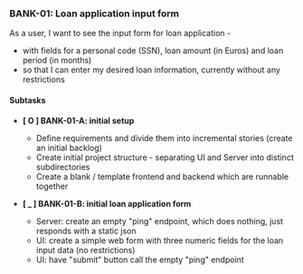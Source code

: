 ### BANK-01:  Loan application input form

As a user, I want to see the input form for loan application -  
- with fields for a personal code (SSN), loan amount (in Euros) and loan period (in months)  
- so that I can enter my desired loan information, currently without any restrictions


#### Subtasks

* **\[ O ] BANK-01-A: initial setup**  
  * Define requirements and divide them into incremental stories (create an initial backlog)  
  * Create initial project structure - separating UI and Server into distinct subdirectories
  * Create a blank / template frontend and backend which are runnable together


* **\[ _ ] BANK-01-B: initial loan application form**
  * Server: create an empty "ping" endpoint, which does nothing, just responds with a static json
  * UI: create a simple web form with three numeric fields for the loan input data (no restrictions)  
  * UI: have "submit" button call the empty "ping" endpoint
